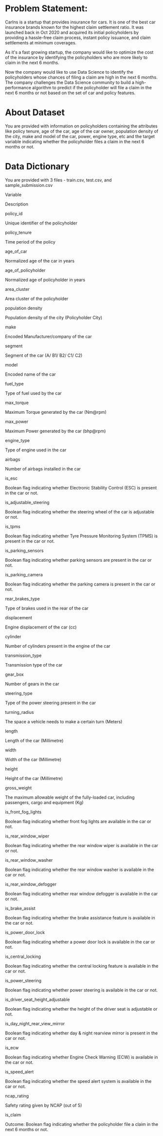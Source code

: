 
# Problem Statement:              
CarIns is a startup that provides insurance for cars. It is one of the best car insurance brands known for the highest claim settlement ratio. It was launched back in Oct 2020 and acquired its initial policyholders by providing a hassle-free claim process, instant policy issuance, and claim settlements at minimum coverages.


As it's a fast growing startup, the company would like to optimize the cost of the insurance by identifying the policyholders who are more likely to claim in the next 6 months. 

Now the company would like to use Data Science to identify the policyholders whose chances of filing a claim are high in the next 6 months. The company challenges the Data Science community to build a high-performance algorithm to predict if the policyholder will file a claim in the next 6 months or not based on the set of car and policy features.                  

# About Dataset          
You are provided with information on policyholders containing the attributes like policy tenure, age of the car, age of the car owner, population density of the city, make and model of the car, power, engine type, etc and the target variable indicating whether the policyholder files a claim in the next 6 months or not.

# Data Dictionary          
You are provided with 3 files - train.csv, test.csv, and sample_submission.csv

Variable

Description

policy_id

Unique identifier of the policyholder

policy_tenure

Time period of the policy

age_of_car

Normalized age of the car in years

age_of_policyholder

Normalized age of policyholder in years

area_cluster

Area cluster of the policyholder

population density

Population density of the city (Policyholder City)

make

Encoded Manufacturer/company of the car

segment

Segment of the car (A/ B1/ B2/ C1/ C2)

model

Encoded name of the car

fuel_type

Type of fuel used by the car

max_torque

Maximum Torque generated by the car (Nm@rpm)

max_power

Maximum Power generated by the car (bhp@rpm)

engine_type

Type of engine used in the car

airbags

Number of airbags installed in the car

is_esc

Boolean flag indicating whether Electronic Stability Control (ESC) is present in the car or not.

is_adjustable_steering

Boolean flag indicating whether the steering wheel of the car is adjustable or not.

is_tpms

Boolean flag indicating whether Tyre Pressure Monitoring System (TPMS) is present in the car or not.

is_parking_sensors

Boolean flag indicating whether parking sensors are present in the car or not.

is_parking_camera

Boolean flag indicating whether the parking camera is present in the car or not.

rear_brakes_type

Type of brakes used in the rear of the car

displacement

Engine displacement of the car (cc)

cylinder

Number of cylinders present in the engine of the car

transmission_type

Transmission type of the car

gear_box

Number of gears in the car

steering_type

Type of the power steering present in the car

turning_radius

The space a vehicle needs to make a certain turn (Meters)

length

Length of the car (Millimetre)

width

Width of the car (Millimetre)

height

Height of the car (Millimetre)

gross_weight

The maximum allowable weight of the fully-loaded car, including passengers, cargo and equipment (Kg)

is_front_fog_lights

Boolean flag indicating whether front fog lights are available in the car or not.

is_rear_window_wiper

Boolean flag indicating whether the rear window wiper is available in the car or not.

is_rear_window_washer

Boolean flag indicating whether the rear window washer is available in the car or not.

is_rear_window_defogger

Boolean flag indicating whether rear window defogger is available in the car or not.

is_brake_assist

Boolean flag indicating whether the brake assistance feature is available in the car or not.

is_power_door_lock

Boolean flag indicating whether a power door lock is available in the car or not.

is_central_locking

Boolean flag indicating whether the central locking feature is available in the car or not.

is_power_steering

Boolean flag indicating whether power steering is available in the car or not.

is_driver_seat_height_adjustable

Boolean flag indicating whether the height of the driver seat is adjustable or not.

is_day_night_rear_view_mirror

Boolean flag indicating whether day & night rearview mirror is present in the car or not.

is_ecw

Boolean flag indicating whether Engine Check Warning (ECW) is available in the car or not.

is_speed_alert

Boolean flag indicating whether the speed alert system is available in the car or not.

ncap_rating

Safety rating given by NCAP (out of 5)

is_claim

Outcome: Boolean flag indicating whether the policyholder file a claim in the next 6 months or not.



